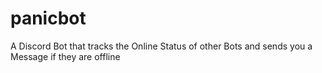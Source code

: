 # panicbot
A Discord Bot that tracks the Online Status of other Bots and sends you a Message if they are offline
